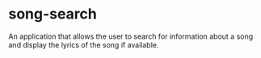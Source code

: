# song-search
An application that allows the user to search for information about a song and display the lyrics of the song if available.
